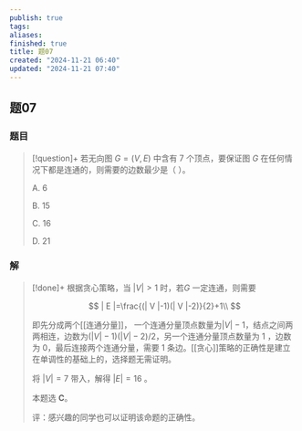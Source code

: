 ```yaml
---
publish: true
tags: 
aliases: 
finished: true
title: 题07
created: "2024-11-21 06:40"
updated: "2024-11-21 07:40"
---
```

## 题07
### 题目
> [!question]+
> 若无向图 $G=(V,E)$ 中含有 $7$ 个顶点，要保证图 $G$ 在任何情况下都是连通的，则需要的边数最少是（ ）。
> 
> A. 6
> 
> B. 15
> 
> C. 16
> 
> D. 21
### 解
> [!done]+
> 根据贪心策略，当 $| V | >1$ 时，若$G$ 一定连通，则需要
> 
> $$ | E |=\frac{(| V |-1)(| V |-2)}{2}+1\\ $$
> 
> 即先分成两个[[连通分量]]， 一个连通分量顶点数量为$| V |-1$，结点之间两两相连，边数为$(| V |-1)(| V |-2)/2$，另一个连通分量顶点数量为 $1$ ，边数为 $0$，最后连接两个连通分量，需要 $1$ 条边。[[贪心]]策略的正确性是建立在单调性的基础上的，选择题无需证明。
> 
> 将 $| V | = 7$ 带入，解得 $| E | = 16$ 。
> 
> 本题选 **C**。
> 
> 评：感兴趣的同学也可以证明该命题的正确性。
